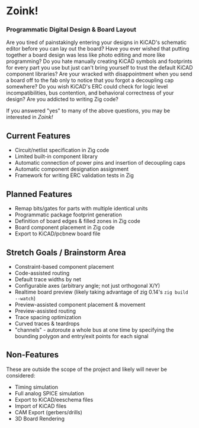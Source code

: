# Zoink!
### Programmatic Digital Design & Board Layout

Are you tired of painstakingly entering your designs in KiCAD's schematic editor before you can lay out the board?
Have you ever wished that putting together a board design was less like photo editing and more like programming?
Do you hate manually creating KiCAD symbols and footprints for every part you use but just can't bring yourself to trust the default KiCAD component libraries?
Are your wracked with disappointment when you send a board off to the fab only to notice that you forgot a decoupling cap somewhere?
Do you wish KiCAD's ERC could check for logic level incompatibilities, bus contention, and behavioral correctness of your design?
Are you addicted to writing Zig code?

If you answered "yes" to many of the above questions, you may be interested in _Zoink!_

## Current Features
* Circuit/netlist specification in Zig code
* Limited built-in component library 
* Automatic connection of power pins and insertion of decoupling caps
* Automatic component designation assignment
* Framework for writing ERC validation tests in Zig

## Planned Features
* Remap bits/gates for parts with multiple identical units
* Programmatic package footprint generation
* Definition of board edges & filled zones in Zig code
* Board component placement in Zig code
* Export to KiCAD/pcbnew board file

## Stretch Goals / Brainstorm Area
* Constraint-based component placement
* Code-assisted routing
* Default trace widths by net
* Configurable axes (arbitrary angle; not just orthogonal X/Y)
* Realtime board preview (likely taking advantage of zig 0.14's `zig build --watch`)
* Preview-assisted component placement & movement
* Preview-assisted routing
* Trace spacing optimization
* Curved traces & teardrops
* "channels" - autoroute a whole bus at one time by specifying the bounding polygon and entry/exit points for each signal

## Non-Features
These are outside the scope of the project and likely will never be considered:
* Timing simulation
* Full analog SPICE simulation
* Export to KiCAD/eeschema files
* Import of KiCAD files
* CAM Export (gerbers/drills)
* 3D Board Rendering
